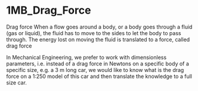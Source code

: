 # 1MB_Drag_Force

Drag force
When a flow goes around a body, or a body goes through a fluid (gas or liquid), 
the fluid has to move to the sides to let the body to pass through. 
The energy lost on moving the fluid is translated to a force, called drag force

In Mechanical Engineering, we prefer to work with dimensionless parameters, 
i.e. instead of a drag force in Newtons on a specific body of a specific size, 
e.g. a 3 m long car, we would like to know what is the drag force on a 1:250 model of this car 
and then translate the knowledge to a full size car.
